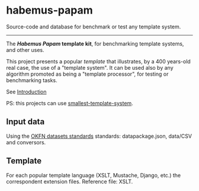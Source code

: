 habemus-papam
=============

Source-code and database for benchmark or test any template system.

------

The **_Habemus Papam_ template kit**, for benchmarking template systems, and other uses.

This project presents a popular _template_ that illustrates, by a 400 years-old real case,  the use of a "template system". It can be used also by any algorithm promoted as being a "template processor",  for testing or benchmarking tasks.

See [Introduction](../../wiki/Introduction)

PS: this projects can use [smallest-template-system](../../../smallest-template-system).

## Input data 
Using the [OKFN datasets standards](https://github.com/datasets) standards: datapackage.json, data/CSV and conversors.

## Template
For each popular template language (XSLT, Mustache, Django, etc.) the correspondent extension files. Reference file: XSLT.

